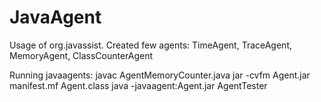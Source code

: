 # JavaAgent
Usage of org.javassist. 
Created few agents: TimeAgent, TraceAgent, MemoryAgent, ClassCounterAgent

Running javaagents:
javac AgentMemoryCounter.java
jar -cvfm Agent.jar  manifest.mf Agent.class
java -javaagent:Agent.jar AgentTester